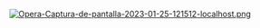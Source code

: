 
[![Opera-Captura-de-pantalla-2023-01-25-121512-localhost.png](https://i.postimg.cc/5thTvFQk/Opera-Captura-de-pantalla-2023-01-25-121512-localhost.png)](https://postimg.cc/R3TgxhRc)
